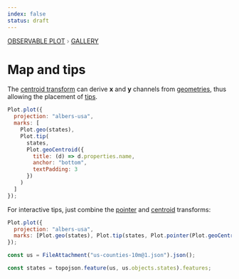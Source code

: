 ```yaml
---
index: false
status: draft
---
```


<div style="color: grey; font: 13px/25.5px var(--sans-serif); text-transform: uppercase;"><h1 style="display: none;">Plot: Map and tips</h1><a href="/plot">Observable Plot</a> › <a href="/@observablehq/plot-gallery">Gallery</a></div>

# Map and tips

The [centroid transform](https://observablehq.com/plot/transforms/centroid) can derive **x** and **y** channels from [geometries](https://observablehq.com/plot/marks/geo), thus allowing the placement of [tips](https://observablehq.com/plot/marks/tip).

```js echo
Plot.plot({
  projection: "albers-usa",
  marks: [
    Plot.geo(states),
    Plot.tip(
      states,
      Plot.geoCentroid({
        title: (d) => d.properties.name,
        anchor: "bottom",
        textPadding: 3
      })
    )
  ]
});
```

For interactive tips, just combine the [pointer](https://observablehq.com/plot/interactions/pointer) and [centroid](https://observablehq.com/plot/transforms/centroid) transforms:

```js echo
Plot.plot({
  projection: "albers-usa",
  marks: [Plot.geo(states), Plot.tip(states, Plot.pointer(Plot.geoCentroid({title: (d) => d.properties.name})))]
});
```

```js echo
const us = FileAttachment("us-counties-10m@1.json").json();
```

```js echo
const states = topojson.feature(us, us.objects.states).features;
```
